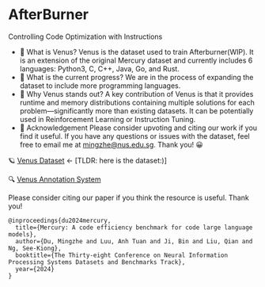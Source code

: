 # AfterBurner
Controlling Code Optimization with Instructions

- 🎉 What is Venus? Venus is the dataset used to train Afterburner(WIP). It is an extension of the original Mercury dataset and currently includes 6 languages: Python3, C, C++, Java, Go, and Rust.
- 🚧 What is the current progress? We are in the process of expanding the dataset to include more programming languages.
- 🔮 Why Venus stands out? A key contribution of Venus is that it provides runtime and memory distributions containing multiple solutions for each problem—significantly more than existing datasets. It can be potentially used in Reinforcement Learning or Instruction Tuning.
- 🌠 Acknowledgement Please consider upvoting and citing our work if you find it useful. If you have any questions or issues with the dataset, feel free to email me at mingzhe@nus.edu.sg. Thank you! 😀

🪐 [Venus Dataset](https://huggingface.co/datasets/Elfsong/venus) <- [TLDR: here is the dataset:)]

🔍 [Venus Annotation System](https://huggingface.co/spaces/Elfsong/Venus_Annotation_System)

Please consider citing our paper if you think the resource is useful. Thank you!
```
@inproceedings{du2024mercury,
  title={Mercury: A code efficiency benchmark for code large language models},
  author={Du, Mingzhe and Luu, Anh Tuan and Ji, Bin and Liu, Qian and Ng, See-Kiong},
  booktitle={The Thirty-eight Conference on Neural Information Processing Systems Datasets and Benchmarks Track},
  year={2024}
}
```
